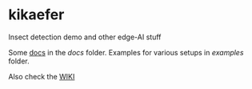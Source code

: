 # kikaefer
Insect detection demo and other edge-AI stuff

Some [docs](https://github.com/CodeforKarlsruhe/kikaefer/blob/311b807f1a4e1b6aec4391261a14a95a74043503/docs/unitv2.md) in the *docs* folder. Examples for various setups in *examples* folder.


Also check the [WIKI](https://github.com/CodeforKarlsruhe/kikaefer/wiki)

